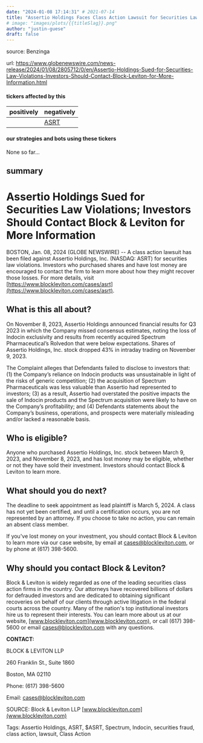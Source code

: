 ```yaml
---
date: "2024-01-08 17:14:31" # 2021-07-14
title: "Assertio Holdings Faces Class Action Lawsuit for Securities Law Violations: How Investors Can Recover Their Losses"
# image: "images/plots/{{titleSlag}}.png"
author: "justin-guese"
draft: false
---
```


source: Benzinga

url: <a href='https://www.globenewswire.com/news-release/2024/01/08/2805712/0/en/Assertio-Holdings-Sued-for-Securities-Law-Violations-Investors-Should-Contact-Block-Leviton-for-More-Information.html' target='_blank'>https://www.globenewswire.com/news-release/2024/01/08/2805712/0/en/Assertio-Holdings-Sued-for-Securities-Law-Violations-Investors-Should-Contact-Block-Leviton-for-More-Information.html</a>

#### tickers affected by this

| positively | negatively |
|------------|------------
|  | <a href='https://finance.yahoo.com/quote/ASRT' target='_blank'>ASRT</a> |

#### our strategies and bots using these tickers

None so far...

## summary

# Assertio Holdings Sued for Securities Law Violations; Investors Should Contact Block & Leviton for More Information

BOSTON, Jan. 08, 2024 (GLOBE NEWSWIRE) -- A class action lawsuit has been filed against Assertio Holdings, Inc. (NASDAQ: ASRT) for securities law violations. Investors who purchased shares and have lost money are encouraged to contact the firm to learn more about how they might recover those losses. For more details, visit [https://www.blockleviton.com/cases/asrt](https://www.blockleviton.com/cases/asrt).

## What is this all about?

On November 8, 2023, Assertio Holdings announced financial results for Q3 2023 in which the Company missed consensus estimates, noting the loss of Indocin exclusivity and results from recently acquired Spectrum Pharmaceutical’s Rolvedon that were below expectations. Shares of Assertio Holdings, Inc. stock dropped 43% in intraday trading on November 9, 2023.

The Complaint alleges that Defendants failed to disclose to investors that: (1) the Company’s reliance on Indocin products was unsustainable in light of the risks of generic competition; (2) the acquisition of Spectrum Pharmaceuticals was less valuable than Assertio had represented to investors; (3) as a result, Assertio had overstated the positive impacts the sale of Indocin products and the Spectrum acquisition were likely to have on the Company’s profitability; and (4) Defendants statements about the Company’s business, operations, and prospects were materially misleading and/or lacked a reasonable basis.

## Who is eligible?

Anyone who purchased Assertio Holdings, Inc. stock between March 9, 2023, and November 8, 2023, and has lost money may be eligible, whether or not they have sold their investment. Investors should contact Block & Leviton to learn more.

## What should you do next?

The deadline to seek appointment as lead plaintiff is March 5, 2024. A class has not yet been certified, and until a certification occurs, you are not represented by an attorney. If you choose to take no action, you can remain an absent class member.

If you've lost money on your investment, you should contact Block & Leviton to learn more via our case website, by email at cases@blockleviton.com, or by phone at (617) 398-5600.

## Why should you contact Block & Leviton?

Block & Leviton is widely regarded as one of the leading securities class action firms in the country. Our attorneys have recovered billions of dollars for defrauded investors and are dedicated to obtaining significant recoveries on behalf of our clients through active litigation in the federal courts across the country. Many of the nation's top institutional investors hire us to represent their interests. You can learn more about us at our website, [www.blockleviton.com](www.blockleviton.com), or call (617) 398-5600 or email cases@blockleviton.com with any questions.

**CONTACT:**

BLOCK & LEVITON LLP

260 Franklin St., Suite 1860

Boston, MA 02110

Phone: (617) 398-5600

Email: cases@blockleviton.com

SOURCE: Block & Leviton LLP [www.blockleviton.com](www.blockleviton.com)

Tags: Assertio Holdings, ASRT, $ASRT, Spectrum, Indocin, securities fraud, class action, lawsuit, Class Action